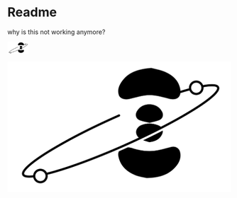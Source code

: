 # Readme

why is this not working anymore?

<img src="img/test4.png" alt="FPGA Functional block diagram" width="48" />

![](img/test4.png)
